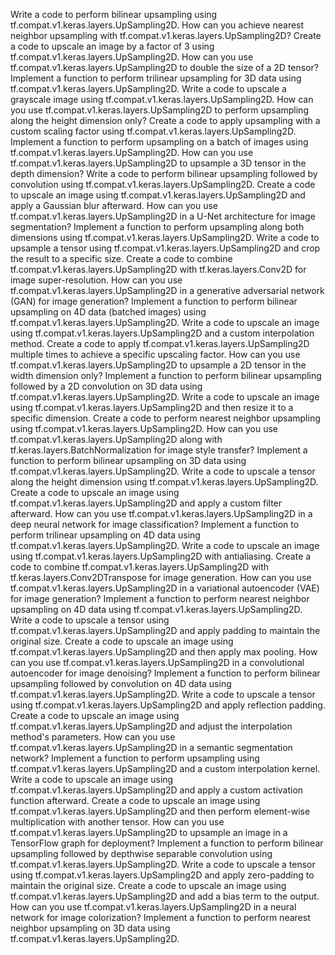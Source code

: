 Write a code to perform bilinear upsampling using tf.compat.v1.keras.layers.UpSampling2D.
How can you achieve nearest neighbor upsampling with tf.compat.v1.keras.layers.UpSampling2D?
Create a code to upscale an image by a factor of 3 using tf.compat.v1.keras.layers.UpSampling2D.
How can you use tf.compat.v1.keras.layers.UpSampling2D to double the size of a 2D tensor?
Implement a function to perform trilinear upsampling for 3D data using tf.compat.v1.keras.layers.UpSampling2D.
Write a code to upscale a grayscale image using tf.compat.v1.keras.layers.UpSampling2D.
How can you use tf.compat.v1.keras.layers.UpSampling2D to perform upsampling along the height dimension only?
Create a code to apply upsampling with a custom scaling factor using tf.compat.v1.keras.layers.UpSampling2D.
Implement a function to perform upsampling on a batch of images using tf.compat.v1.keras.layers.UpSampling2D.
How can you use tf.compat.v1.keras.layers.UpSampling2D to upsample a 3D tensor in the depth dimension?
Write a code to perform bilinear upsampling followed by convolution using tf.compat.v1.keras.layers.UpSampling2D.
Create a code to upscale an image using tf.compat.v1.keras.layers.UpSampling2D and apply a Gaussian blur afterward.
How can you use tf.compat.v1.keras.layers.UpSampling2D in a U-Net architecture for image segmentation?
Implement a function to perform upsampling along both dimensions using tf.compat.v1.keras.layers.UpSampling2D.
Write a code to upsample a tensor using tf.compat.v1.keras.layers.UpSampling2D and crop the result to a specific size.
Create a code to combine tf.compat.v1.keras.layers.UpSampling2D with tf.keras.layers.Conv2D for image super-resolution.
How can you use tf.compat.v1.keras.layers.UpSampling2D in a generative adversarial network (GAN) for image generation?
Implement a function to perform bilinear upsampling on 4D data (batched images) using tf.compat.v1.keras.layers.UpSampling2D.
Write a code to upscale an image using tf.compat.v1.keras.layers.UpSampling2D and a custom interpolation method.
Create a code to apply tf.compat.v1.keras.layers.UpSampling2D multiple times to achieve a specific upscaling factor.
How can you use tf.compat.v1.keras.layers.UpSampling2D to upsample a 2D tensor in the width dimension only?
Implement a function to perform bilinear upsampling followed by a 2D convolution on 3D data using tf.compat.v1.keras.layers.UpSampling2D.
Write a code to upscale an image using tf.compat.v1.keras.layers.UpSampling2D and then resize it to a specific dimension.
Create a code to perform nearest neighbor upsampling using tf.compat.v1.keras.layers.UpSampling2D.
How can you use tf.compat.v1.keras.layers.UpSampling2D along with tf.keras.layers.BatchNormalization for image style transfer?
Implement a function to perform bilinear upsampling on 3D data using tf.compat.v1.keras.layers.UpSampling2D.
Write a code to upscale a tensor along the height dimension using tf.compat.v1.keras.layers.UpSampling2D.
Create a code to upscale an image using tf.compat.v1.keras.layers.UpSampling2D and apply a custom filter afterward.
How can you use tf.compat.v1.keras.layers.UpSampling2D in a deep neural network for image classification?
Implement a function to perform trilinear upsampling on 4D data using tf.compat.v1.keras.layers.UpSampling2D.
Write a code to upscale an image using tf.compat.v1.keras.layers.UpSampling2D with antialiasing.
Create a code to combine tf.compat.v1.keras.layers.UpSampling2D with tf.keras.layers.Conv2DTranspose for image generation.
How can you use tf.compat.v1.keras.layers.UpSampling2D in a variational autoencoder (VAE) for image generation?
Implement a function to perform nearest neighbor upsampling on 4D data using tf.compat.v1.keras.layers.UpSampling2D.
Write a code to upscale a tensor using tf.compat.v1.keras.layers.UpSampling2D and apply padding to maintain the original size.
Create a code to upscale an image using tf.compat.v1.keras.layers.UpSampling2D and then apply max pooling.
How can you use tf.compat.v1.keras.layers.UpSampling2D in a convolutional autoencoder for image denoising?
Implement a function to perform bilinear upsampling followed by convolution on 4D data using tf.compat.v1.keras.layers.UpSampling2D.
Write a code to upscale a tensor using tf.compat.v1.keras.layers.UpSampling2D and apply reflection padding.
Create a code to upscale an image using tf.compat.v1.keras.layers.UpSampling2D and adjust the interpolation method's parameters.
How can you use tf.compat.v1.keras.layers.UpSampling2D in a semantic segmentation network?
Implement a function to perform upsampling using tf.compat.v1.keras.layers.UpSampling2D and a custom interpolation kernel.
Write a code to upscale an image using tf.compat.v1.keras.layers.UpSampling2D and apply a custom activation function afterward.
Create a code to upscale an image using tf.compat.v1.keras.layers.UpSampling2D and then perform element-wise multiplication with another tensor.
How can you use tf.compat.v1.keras.layers.UpSampling2D to upsample an image in a TensorFlow graph for deployment?
Implement a function to perform bilinear upsampling followed by depthwise separable convolution using tf.compat.v1.keras.layers.UpSampling2D.
Write a code to upscale a tensor using tf.compat.v1.keras.layers.UpSampling2D and apply zero-padding to maintain the original size.
Create a code to upscale an image using tf.compat.v1.keras.layers.UpSampling2D and add a bias term to the output.
How can you use tf.compat.v1.keras.layers.UpSampling2D in a neural network for image colorization?
Implement a function to perform nearest neighbor upsampling on 3D data using tf.compat.v1.keras.layers.UpSampling2D.
